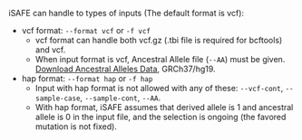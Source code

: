 iSAFE can handle to types of inputs (The default format is vcf):
* vcf format: ```--format vcf``` or ```-f vcf```
    - vcf format can handle both vcf.gz (.tbi file is required for bcftools) and vcf.
    - When input format is vcf, Ancestral Allele file (```--AA```) must be given. [Download Ancestral Alleles Data](http://ftp.ensembl.org/pub/release-75/fasta/ancestral_alleles/), GRCh37/hg19.
* hap format: ```--format hap``` or ```-f hap```
    - Input with hap format is not allowed with any of these: ```--vcf-cont```, ```--sample-case```, ```--sample-cont```, ```--AA```.
    - With hap format, iSAFE assumes that derived allele is 1 and ancestral allele is 0 in the input file, and the selection is ongoing (the favored mutation is not fixed).
